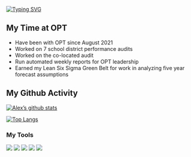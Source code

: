 <a href="https://git.io/typing-svg"><img src="https://readme-typing-svg.demolab.com?font=Century+Gothic&weight=900&size=22&duration=3500&pause=200&color=F6F6F6&background=006400&center=true&vCenter=true&multiline=true&repeat=false&random=false&width=435&height=77&lines=Welcome+To+Alex's+Github;OPT+Performance+Analyst" alt="Typing SVG" /></a>


<!---
ADK-OPT/ADK-OPT is a ✨ special ✨ repository because its `README.md` (this file) appears on your GitHub profile.
You can click the Preview link to take a look at your changes.
--->
## My Time at OPT
- Have been with OPT since August 2021
- Worked on 7 school district performance audits
- Worked on the co-located audit
- Run automated weekly reports for OPT leadership
- Earned my Lean Six Sigma Green Belt for work in analyzing five year forecast assumptions
## My Github Activity
[![Alex’s github stats](https://github-readme-stats.vercel.app/api?username=ADK-OPT&theme=white-green)](https://github.com/ADK-OPT)

[![Top Langs](https://github-readme-stats.vercel.app/api/top-langs/?username=ADK-OPT&layout=compact&theme=white-green)](https://github.com/ADK-OPT)


### My Tools
![](https://img.shields.io/badge/R-276DC3?style=for-the-badge&logo=r&logoColor=white)
![](https://img.shields.io/badge/RStudio-75AADB?style=for-the-badge&logo=RStudio&logoColor=white)
![](https://img.shields.io/badge/Microsoft_Excel-217346?style=for-the-badge&logo=microsoft-excel&logoColor=white)
![](https://img.shields.io/badge/Microsoft_SharePoint-0078D4?style=for-the-badge&logo=microsoft-sharepoint&logoColor=white)
![](https://img.shields.io/badge/Visual_Studio_Code-0078D4?style=for-the-badge&logo=visual%20studio%20code&logoColor=purple)
![]()
